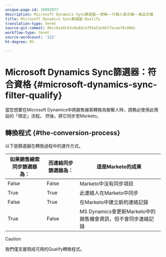 ```yaml
---
unique-page-id: 10092977
description: Microsoft Dynamics Sync篩選器——資格——行銷人員文檔——產品文檔
title: Microsoft Dynamics Sync篩選器-Qualify
translation-type: tm+mt
source-git-commit: 96cc6a30c63c8e8dca793a52e4bf7ecaef8c08dc
workflow-type: tm+mt
source-wordcount: '122'
ht-degree: 0%

---
```



# Microsoft Dynamics Sync篩選器：符合資格 {#microsoft-dynamics-sync-filter-qualify}

當您想要在Microsoft Dynamics中將銷售線索轉換為聯繫人時，請務必使用此預設的「限定」流程。 然後，將它同步至Marketo。

## 轉換程式 {#the-conversion-process}

以下是篩選器在轉換過程中的運作方式。

| 如果銷售線索同步篩選器為： | 而連絡同步篩選器為： | 這是Marketo的成果 |
|---|---|---|
| False | False | Marketo中沒有同步項目 |
| True | True | 此連絡人在Marketo中同步 |
| False | True | 在Marketo中建立新的連絡記錄 |
| True | False | MS Dynamics會更新Marketo中的銷售機會資訊，但不會同步連絡記錄 |

>[!CAUTION]
>
>我們僅支援現成可用的Qualify轉換程式。

